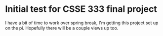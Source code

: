 # Initial test for CSSE 333 final project

I have a bit of time to work over spring break, I'm getting this project set up on the pi. Hopefully there will be a couple views up too.
